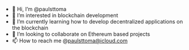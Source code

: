 - 👋 Hi, I’m @paulsttoma
- 👀 I’m interested in blockchain development
- 🌱 I’m currently learning how to develop decentralized applications on the blockchain 
- 💞️ I’m looking to collaborate on Ethereum based projects 
- 📫 How to reach me @paulsttoma@icloud.com

<!---
paulsttoma/paulsttoma is a ✨ special ✨ repository because its `README.md` (this file) appears on your GitHub profile.
You can click the Preview link to take a look at your changes.
--->
